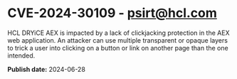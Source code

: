# CVE-2024-30109 - psirt@hcl.com

HCL DRYiCE AEX is impacted by a lack of clickjacking protection in the AEX web application.  An attacker can use multiple transparent or opaque layers to trick a user into clicking on a button or link on another page than the one intended.

**Publish date:** 2024-06-28
